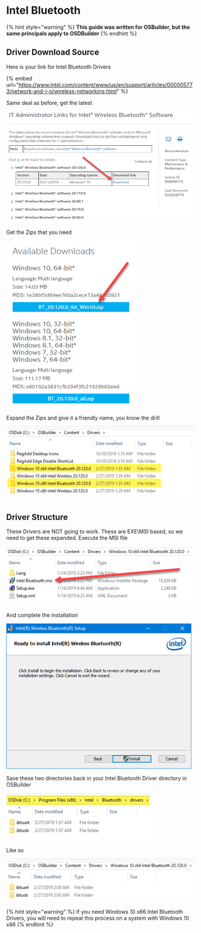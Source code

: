# Intel Bluetooth

{% hint style="warning" %}
**This guide was written for OSBuilder, but the same principals apply to OSDBuilder**
{% endhint %}

## Driver Download Source

Here is your link for Intel Bluetooth Drivers

{% embed url="https://www.intel.com/content/www/us/en/support/articles/000005773/network-and-i-o/wireless-networking.html" %}

Same deal as before, get the latest

![](../../../../../.gitbook/assets/image%20%2879%29.png)

Get the Zips that you need

![](../../../../../.gitbook/assets/image%20%28293%29.png)

Expand the Zips and give it a friendly name, you know the drill

![](../../../../../.gitbook/assets/image%20%28302%29.png)

## 

## Driver Structure

These Drivers are NOT going to work.  These are EXE\MSI based, so we need to get these expanded.  Execute the MSI file

![](../../../../../.gitbook/assets/image%20%28147%29.png)

And complete the installation

![](../../../../../.gitbook/assets/image%20%28109%29.png)

Save these two directories back in your Intel Bluetooth Driver directory in OSBuilder

![](../../../../../.gitbook/assets/image%20%28200%29.png)

Like so

![](../../../../../.gitbook/assets/image%20%28313%29.png)

{% hint style="warning" %}
If you need Windows 10 x86 Intel Bluetooth Drivers, you will need to repeat this process on a system with Windows 10 x86
{% endhint %}

